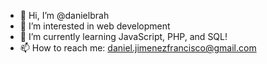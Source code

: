 - 👋 Hi, I’m @danielbrah
- 👀 I’m interested in web development
- 🌱 I’m currently learning JavaScript, PHP, and SQL!
- 📫 How to reach me: daniel.jimenezfrancisco@gmail.com

<!---
danielbrah/danielbrah is a ✨ special ✨ repository because its `README.md` (this file) appears on your GitHub profile.
You can click the Preview link to take a look at your changes.
--->
